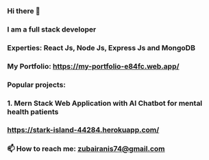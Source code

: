 ### Hi there 👋
### I am a full stack developer
### Experties: React Js, Node Js, Express Js and MongoDB
### My Portfolio: https://my-portfolio-e84fc.web.app/
### Popular projects:
### 1. Mern Stack Web Application with AI Chatbot for mental health patients
### https://stark-island-44284.herokuapp.com/
### 📫 How to reach me: zubairanis74@gmail.com


<!--
**zubair74/zubair74** is a ✨ _special_ ✨ repository because its `README.md` (this file) appears on your GitHub profile.

Here are some ideas to get you started:

- 🔭 I’m currently working on ...
- 🌱 I’m currently learning ...
- 👯 I’m looking to collaborate on ...
- 🤔 I’m looking for help with ...
- 💬 Ask me about ...
- 📫 How to reach me: ...
- 😄 Pronouns: ...
- ⚡ Fun fact: ...
-->
